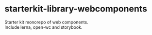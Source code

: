 # starterkit-library-webcomponents

Starter kit monorepo of web components.   
Include lerna, open-wc and storybook.

